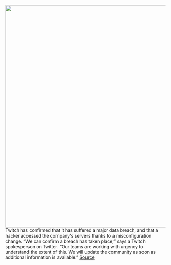 <img src='https://cdn.vox-cdn.com/thumbor/fFEv1rlJTC9OAgEiKCOzg5sAZmQ=/0x0:2040x1360/1200x800/filters:focal(857x517:1183x843)/cdn.vox-cdn.com/uploads/chorus_image/image/69959448/acastro_190923_twitch_0004.0.0.jpg' width='700px' /><br/>
Twitch has confirmed that it has suffered a major data breach, and that a hacker accessed the company's servers thanks to a misconfiguration change. “We can confirm a breach has taken place,” says a Twitch spokesperson on Twitter. “Our teams are working with urgency to understand the extent of this. We will update the community as soon as additional information is available.”
<a href='https://www.theverge.com/2021/10/6/22712365/twitch-data-leak-breach-security-confirmation-comments'> Source <a/>